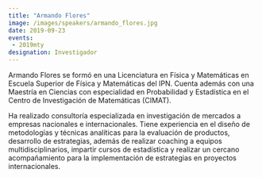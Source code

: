 ```yaml
---
title: "Armando Flores"
image: /images/speakers/armando_flores.jpg
date: 2019-09-23
events:
 - 2019mty
designation: Investigador
---
```


Armando Flores se formó en una Licenciatura en Física y Matemáticas en Escuela Superior de Física y Matemáticas del IPN. Cuenta además con una Maestría en Ciencias con especialidad en Probabilidad y Estadística en el Centro de Investigación de Matemáticas (CIMAT).

Ha realizado consultoría especializada en investigación de mercados a empresas nacionales e internacionales. Tiene experiencia en el diseño de metodologías y técnicas analíticas para la evaluación de productos, desarrollo de estrategias, además de realizar coaching a equipos multidisciplinarios, impartir cursos de estadística y realizar un cercano acompañamiento para la implementación de estrategias en proyectos internacionales.